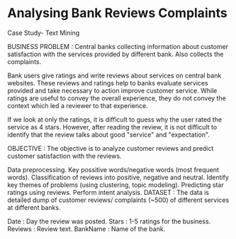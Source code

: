# Analysing Bank Reviews Complaints
 Case Study- Text Mining 

BUSINESS PROBLEM :
Central banks collecting information about customer satisfaction with the services provided by different bank. Also collects the complaints.

Bank users give ratings and write reviews about services on central bank websites. These reviews and ratings help to banks evaluate services provided and take necessary to action improve customer service. While ratings are useful to convey the overall experience, they do not convey the context which led a reviewer to that experience.

If we look at only the ratings, it is difficult to guess why the user rated the service as 4 stars. However, after reading the review, it is not difficult to identify that the review talks about good "service" and "expectation".

OBJECTIVE :
The objective is to analyze customer reviews and predict customer satisfaction with the reviews.

Data preprocessing.
Key possitive words/negative words (most frequent words).
Classification of reviews into positive, negative and neutral.
Identify key themes of problems (using clustering, topic modeling).
Predicting star ratings using reviews.
Perform intent analysis.
DATASET :
The data is detailed dump of customer reviews/ complaints (~500) of different services at different banks.

Date : Day the review was posted.
Stars : 1-5 ratings for the business.
Reviews : Review text.
BankName : Name of the bank.
